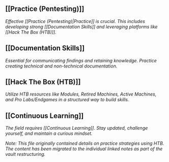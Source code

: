 ## [[Practice (Pentesting)]]

*Effective [[Practice (Pentesting)|Practice]] is crucial. This includes developing strong [[Documentation Skills]] and leveraging platforms like [[Hack The Box (HTB)]].*

## [[Documentation Skills]]

*Essential for communicating findings and retaining knowledge. Practice creating technical and non-technical documentation.*

## [[Hack The Box (HTB)]]

*Utilize HTB resources like Modules, Retired Machines, Active Machines, and Pro Labs/Endgames in a structured way to build skills.*

## [[Continuous Learning]]

*The field requires [[Continuous Learning]]. Stay updated, challenge yourself, and maintain a curious mindset.*

*Note: This file originally contained details on practice strategies using HTB. The content has been migrated to the individual linked notes as part of the vault restructuring.*
